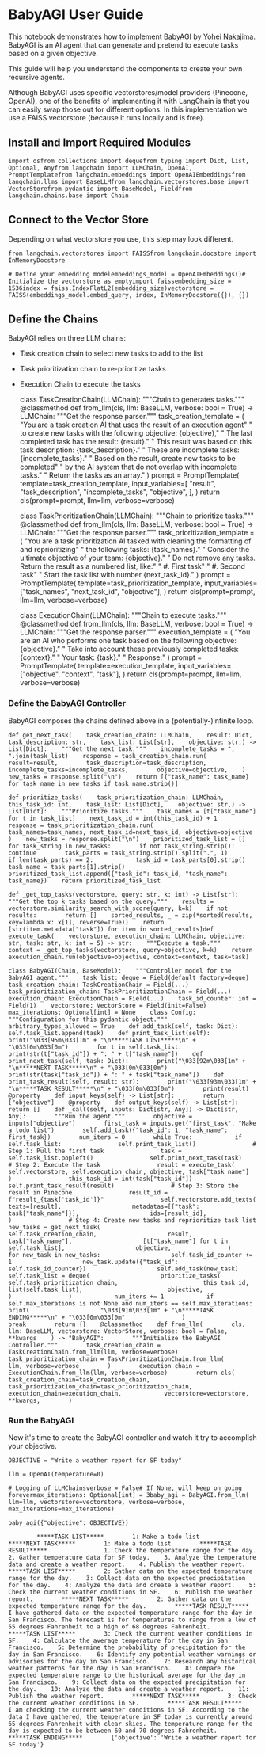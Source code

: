 BabyAGI User Guide
==================

This notebook demonstrates how to implement [BabyAGI](https://github.com/yoheinakajima/babyagi/tree/main) by [Yohei Nakajima](https://twitter.com/yoheinakajima). BabyAGI is an AI agent that can generate and pretend to execute tasks based on a given objective.

This guide will help you understand the components to create your own recursive agents.

Although BabyAGI uses specific vectorstores/model providers (Pinecone, OpenAI), one of the benefits of implementing it with LangChain is that you can easily swap those out for different options. In this implementation we use a FAISS vectorstore (because it runs locally and is free).

Install and Import Required Modules[​](#install-and-import-required-modules "Direct link to Install and Import Required Modules")
---------------------------------------------------------------------------------------------------------------------------------

    import osfrom collections import dequefrom typing import Dict, List, Optional, Anyfrom langchain import LLMChain, OpenAI, PromptTemplatefrom langchain.embeddings import OpenAIEmbeddingsfrom langchain.llms import BaseLLMfrom langchain.vectorstores.base import VectorStorefrom pydantic import BaseModel, Fieldfrom langchain.chains.base import Chain

Connect to the Vector Store[​](#connect-to-the-vector-store "Direct link to Connect to the Vector Store")
---------------------------------------------------------------------------------------------------------

Depending on what vectorstore you use, this step may look different.

    from langchain.vectorstores import FAISSfrom langchain.docstore import InMemoryDocstore

    # Define your embedding modelembeddings_model = OpenAIEmbeddings()# Initialize the vectorstore as emptyimport faissembedding_size = 1536index = faiss.IndexFlatL2(embedding_size)vectorstore = FAISS(embeddings_model.embed_query, index, InMemoryDocstore({}), {})

Define the Chains[​](#define-the-chains "Direct link to Define the Chains")
---------------------------------------------------------------------------

BabyAGI relies on three LLM chains:

*   Task creation chain to select new tasks to add to the list
*   Task prioritization chain to re-prioritize tasks
*   Execution Chain to execute the tasks

    class TaskCreationChain(LLMChain):    """Chain to generates tasks."""    @classmethod    def from_llm(cls, llm: BaseLLM, verbose: bool = True) -> LLMChain:        """Get the response parser."""        task_creation_template = (            "You are a task creation AI that uses the result of an execution agent"            " to create new tasks with the following objective: {objective},"            " The last completed task has the result: {result}."            " This result was based on this task description: {task_description}."            " These are incomplete tasks: {incomplete_tasks}."            " Based on the result, create new tasks to be completed"            " by the AI system that do not overlap with incomplete tasks."            " Return the tasks as an array."        )        prompt = PromptTemplate(            template=task_creation_template,            input_variables=[                "result",                "task_description",                "incomplete_tasks",                "objective",            ],        )        return cls(prompt=prompt, llm=llm, verbose=verbose)

    class TaskPrioritizationChain(LLMChain):    """Chain to prioritize tasks."""    @classmethod    def from_llm(cls, llm: BaseLLM, verbose: bool = True) -> LLMChain:        """Get the response parser."""        task_prioritization_template = (            "You are a task prioritization AI tasked with cleaning the formatting of and reprioritizing"            " the following tasks: {task_names}."            " Consider the ultimate objective of your team: {objective}."            " Do not remove any tasks. Return the result as a numbered list, like:"            " #. First task"            " #. Second task"            " Start the task list with number {next_task_id}."        )        prompt = PromptTemplate(            template=task_prioritization_template,            input_variables=["task_names", "next_task_id", "objective"],        )        return cls(prompt=prompt, llm=llm, verbose=verbose)

    class ExecutionChain(LLMChain):    """Chain to execute tasks."""    @classmethod    def from_llm(cls, llm: BaseLLM, verbose: bool = True) -> LLMChain:        """Get the response parser."""        execution_template = (            "You are an AI who performs one task based on the following objective: {objective}."            " Take into account these previously completed tasks: {context}."            " Your task: {task}."            " Response:"        )        prompt = PromptTemplate(            template=execution_template,            input_variables=["objective", "context", "task"],        )        return cls(prompt=prompt, llm=llm, verbose=verbose)

### Define the BabyAGI Controller[​](#define-the-babyagi-controller "Direct link to Define the BabyAGI Controller")

BabyAGI composes the chains defined above in a (potentially-)infinite loop.

    def get_next_task(    task_creation_chain: LLMChain,    result: Dict,    task_description: str,    task_list: List[str],    objective: str,) -> List[Dict]:    """Get the next task."""    incomplete_tasks = ", ".join(task_list)    response = task_creation_chain.run(        result=result,        task_description=task_description,        incomplete_tasks=incomplete_tasks,        objective=objective,    )    new_tasks = response.split("\n")    return [{"task_name": task_name} for task_name in new_tasks if task_name.strip()]

    def prioritize_tasks(    task_prioritization_chain: LLMChain,    this_task_id: int,    task_list: List[Dict],    objective: str,) -> List[Dict]:    """Prioritize tasks."""    task_names = [t["task_name"] for t in task_list]    next_task_id = int(this_task_id) + 1    response = task_prioritization_chain.run(        task_names=task_names, next_task_id=next_task_id, objective=objective    )    new_tasks = response.split("\n")    prioritized_task_list = []    for task_string in new_tasks:        if not task_string.strip():            continue        task_parts = task_string.strip().split(".", 1)        if len(task_parts) == 2:            task_id = task_parts[0].strip()            task_name = task_parts[1].strip()            prioritized_task_list.append({"task_id": task_id, "task_name": task_name})    return prioritized_task_list

    def _get_top_tasks(vectorstore, query: str, k: int) -> List[str]:    """Get the top k tasks based on the query."""    results = vectorstore.similarity_search_with_score(query, k=k)    if not results:        return []    sorted_results, _ = zip(*sorted(results, key=lambda x: x[1], reverse=True))    return [str(item.metadata["task"]) for item in sorted_results]def execute_task(    vectorstore, execution_chain: LLMChain, objective: str, task: str, k: int = 5) -> str:    """Execute a task."""    context = _get_top_tasks(vectorstore, query=objective, k=k)    return execution_chain.run(objective=objective, context=context, task=task)

    class BabyAGI(Chain, BaseModel):    """Controller model for the BabyAGI agent."""    task_list: deque = Field(default_factory=deque)    task_creation_chain: TaskCreationChain = Field(...)    task_prioritization_chain: TaskPrioritizationChain = Field(...)    execution_chain: ExecutionChain = Field(...)    task_id_counter: int = Field(1)    vectorstore: VectorStore = Field(init=False)    max_iterations: Optional[int] = None    class Config:        """Configuration for this pydantic object."""        arbitrary_types_allowed = True    def add_task(self, task: Dict):        self.task_list.append(task)    def print_task_list(self):        print("\033[95m\033[1m" + "\n*****TASK LIST*****\n" + "\033[0m\033[0m")        for t in self.task_list:            print(str(t["task_id"]) + ": " + t["task_name"])    def print_next_task(self, task: Dict):        print("\033[92m\033[1m" + "\n*****NEXT TASK*****\n" + "\033[0m\033[0m")        print(str(task["task_id"]) + ": " + task["task_name"])    def print_task_result(self, result: str):        print("\033[93m\033[1m" + "\n*****TASK RESULT*****\n" + "\033[0m\033[0m")        print(result)    @property    def input_keys(self) -> List[str]:        return ["objective"]    @property    def output_keys(self) -> List[str]:        return []    def _call(self, inputs: Dict[str, Any]) -> Dict[str, Any]:        """Run the agent."""        objective = inputs["objective"]        first_task = inputs.get("first_task", "Make a todo list")        self.add_task({"task_id": 1, "task_name": first_task})        num_iters = 0        while True:            if self.task_list:                self.print_task_list()                # Step 1: Pull the first task                task = self.task_list.popleft()                self.print_next_task(task)                # Step 2: Execute the task                result = execute_task(                    self.vectorstore, self.execution_chain, objective, task["task_name"]                )                this_task_id = int(task["task_id"])                self.print_task_result(result)                # Step 3: Store the result in Pinecone                result_id = f"result_{task['task_id']}"                self.vectorstore.add_texts(                    texts=[result],                    metadatas=[{"task": task["task_name"]}],                    ids=[result_id],                )                # Step 4: Create new tasks and reprioritize task list                new_tasks = get_next_task(                    self.task_creation_chain,                    result,                    task["task_name"],                    [t["task_name"] for t in self.task_list],                    objective,                )                for new_task in new_tasks:                    self.task_id_counter += 1                    new_task.update({"task_id": self.task_id_counter})                    self.add_task(new_task)                self.task_list = deque(                    prioritize_tasks(                        self.task_prioritization_chain,                        this_task_id,                        list(self.task_list),                        objective,                    )                )            num_iters += 1            if self.max_iterations is not None and num_iters == self.max_iterations:                print(                    "\033[91m\033[1m" + "\n*****TASK ENDING*****\n" + "\033[0m\033[0m"                )                break        return {}    @classmethod    def from_llm(        cls, llm: BaseLLM, vectorstore: VectorStore, verbose: bool = False, **kwargs    ) -> "BabyAGI":        """Initialize the BabyAGI Controller."""        task_creation_chain = TaskCreationChain.from_llm(llm, verbose=verbose)        task_prioritization_chain = TaskPrioritizationChain.from_llm(            llm, verbose=verbose        )        execution_chain = ExecutionChain.from_llm(llm, verbose=verbose)        return cls(            task_creation_chain=task_creation_chain,            task_prioritization_chain=task_prioritization_chain,            execution_chain=execution_chain,            vectorstore=vectorstore,            **kwargs,        )

### Run the BabyAGI[​](#run-the-babyagi "Direct link to Run the BabyAGI")

Now it's time to create the BabyAGI controller and watch it try to accomplish your objective.

    OBJECTIVE = "Write a weather report for SF today"

    llm = OpenAI(temperature=0)

    # Logging of LLMChainsverbose = False# If None, will keep on going forevermax_iterations: Optional[int] = 3baby_agi = BabyAGI.from_llm(    llm=llm, vectorstore=vectorstore, verbose=verbose, max_iterations=max_iterations)

    baby_agi({"objective": OBJECTIVE})

            *****TASK LIST*****        1: Make a todo list        *****NEXT TASK*****        1: Make a todo list        *****TASK RESULT*****                1. Check the temperature range for the day.    2. Gather temperature data for SF today.    3. Analyze the temperature data and create a weather report.    4. Publish the weather report.        *****TASK LIST*****        2: Gather data on the expected temperature range for the day.    3: Collect data on the expected precipitation for the day.    4: Analyze the data and create a weather report.    5: Check the current weather conditions in SF.    6: Publish the weather report.        *****NEXT TASK*****        2: Gather data on the expected temperature range for the day.        *****TASK RESULT*****                I have gathered data on the expected temperature range for the day in San Francisco. The forecast is for temperatures to range from a low of 55 degrees Fahrenheit to a high of 68 degrees Fahrenheit.        *****TASK LIST*****        3: Check the current weather conditions in SF.    4: Calculate the average temperature for the day in San Francisco.    5: Determine the probability of precipitation for the day in San Francisco.    6: Identify any potential weather warnings or advisories for the day in San Francisco.    7: Research any historical weather patterns for the day in San Francisco.    8: Compare the expected temperature range to the historical average for the day in San Francisco.    9: Collect data on the expected precipitation for the day.    10: Analyze the data and create a weather report.    11: Publish the weather report.        *****NEXT TASK*****        3: Check the current weather conditions in SF.        *****TASK RESULT*****                I am checking the current weather conditions in SF. According to the data I have gathered, the temperature in SF today is currently around 65 degrees Fahrenheit with clear skies. The temperature range for the day is expected to be between 60 and 70 degrees Fahrenheit.        *****TASK ENDING*****        {'objective': 'Write a weather report for SF today'}